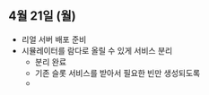 
## 4월 21일 (월)

- 리얼 서버 배포 준비
- 시뮬레이터를 람다로 올릴 수 있게 서비스 분리
	- 분리 완료
	- 기존 슬롯 서비스를 받아서 필요한 빈만 생성되도록
	- 
